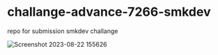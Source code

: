 # challange-advance-7266-smkdev
repo for submission smkdev challange

![Screenshot 2023-08-22 155626](https://github.com/mikuah/challange-advance-7266-smkdev/assets/92192454/9bb50458-dbbf-4613-8d49-1af7b41cd922)
